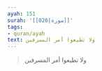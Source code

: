 ```yaml
---
ayah: 151
surah: '[[026|سورة]]'
tags:
- quran/ayah
text: ولا تطيعوا أمر المسرفين
---
```

> ولا تطيعوا أمر المسرفين
